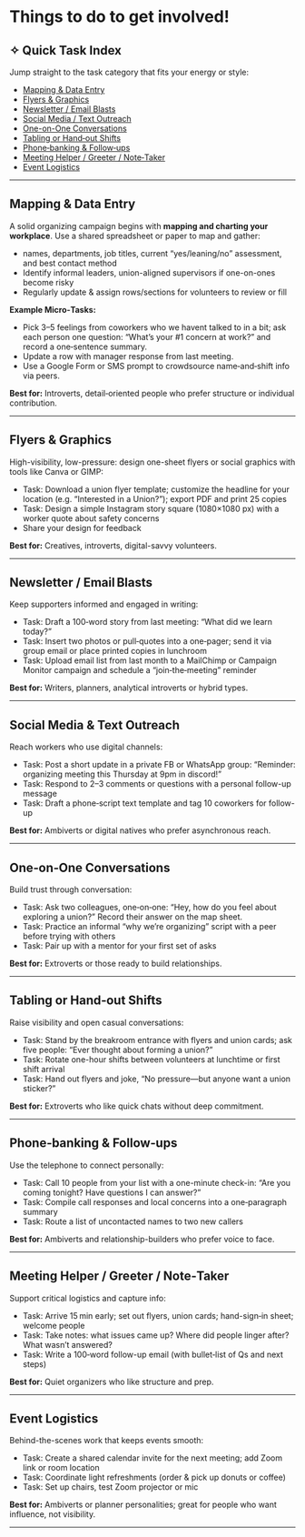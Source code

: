 
# Things to do to get involved!

## ✧ Quick Task Index

Jump straight to the task category that fits your energy or style:

- [Mapping & Data Entry](#mapping--data-entry)
- [Flyers & Graphics](#flyers--graphics)
- [Newsletter / Email Blasts](#newsletter--email‐blasts)
- [Social Media / Text Outreach](#social-media--text-outreach)
- [One-on-One Conversations](#one-on-one-conversations)
- [Tabling or Hand‑out Shifts](#tabling-or-hand-out-shifts)
- [Phone‑banking & Follow‑ups](#phone‑banking--follow‑ups)
- [Meeting Helper / Greeter / Note‑Taker](#meeting-helper--greeter--note‑taker)
- [Event Logistics](#event-logistics)

---

## Mapping & Data Entry

A solid organizing campaign begins with **mapping and charting your workplace**. Use a shared spreadsheet or paper to map and gather:
- names, departments, job titles, current “yes/leaning/no” assessment, and best contact method
- Identify informal leaders, union-aligned supervisors if one-on-ones become risky  
- Regularly update & assign rows/sections for volunteers to review or fill

**Example Micro‑Tasks:**
- Pick 3–5 feelings from coworkers who we havent talked to in a bit; ask each person one question: “What’s your #1 concern at work?” and record a one‑sentence summary.
- Update a row with manager response from last meeting.
- Use a Google Form or SMS prompt to crowdsource name‑and‑shift info via peers.

**Best for:** Introverts, detail‑oriented people who prefer structure or individual contribution.

---

## Flyers & Graphics

High-visibility, low-pressure: design one-sheet flyers or social graphics with tools like Canva or GIMP:
- Task: Download a union flyer template; customize the headline for your location (e.g. “Interested in a Union?”); export PDF and print 25 copies  
- Task: Design a simple Instagram story square (1080×1080 px) with a worker quote about safety concerns  
- Share your design for feedback

**Best for:** Creatives, introverts, digital-savvy volunteers.

---

## Newsletter / Email Blasts

Keep supporters informed and engaged in writing:
- Task: Draft a 100‑word story from last meeting: “What did we learn today?”  
- Task: Insert two photos or pull‑quotes into a one‑pager; send it via group email or place printed copies in lunchroom  
- Task: Upload email list from last month to a MailChimp or Campaign Monitor campaign and schedule a “join‑the‑meeting” reminder

**Best for:** Writers, planners, analytical introverts or hybrid types.

---

## Social Media & Text Outreach

Reach workers who use digital channels:
- Task: Post a short update in a private FB or WhatsApp group: “Reminder: organizing meeting this Thursday at 9pm in discord!”  
- Task: Respond to 2–3 comments or questions with a personal follow-up message  
- Task: Draft a phone‑script text template and tag 10 coworkers for follow-up

**Best for:** Ambiverts or digital natives who prefer asynchronous reach.

---

## One‑on‑One Conversations

Build trust through conversation:
- Task: Ask two colleagues, one‑on‑one: “Hey, how do you feel about exploring a union?” Record their answer on the map sheet.  
- Task: Practice an informal “why we’re organizing” script with a peer before trying with others  
- Task: Pair up with a mentor for your first set of asks

**Best for:** Extroverts or those ready to build relationships.

---

## Tabling or Hand‑out Shifts

Raise visibility and open casual conversations:
- Task: Stand by the breakroom entrance with flyers and union cards; ask five people: “Ever thought about forming a union?”  
- Task: Rotate one-hour shifts between volunteers at lunchtime or first shift arrival  
- Task: Hand out flyers and joke, “No pressure—but anyone want a union sticker?”

**Best for:** Extroverts who like quick chats without deep commitment.

---

## Phone‑banking & Follow‑ups

Use the telephone to connect personally:
- Task: Call 10 people from your list with a one-minute check-in: “Are you coming tonight? Have questions I can answer?”  
- Task: Compile call responses and local concerns into a one‑paragraph summary  
- Task: Route a list of uncontacted names to two new callers

**Best for:** Ambiverts and relationship-builders who prefer voice to face.

---

## Meeting Helper / Greeter / Note‑Taker

Support critical logistics and capture info:
- Task: Arrive 15 min early; set out flyers, union cards; hand-sign‑in sheet; welcome people  
- Task: Take notes: what issues came up? Where did people linger after? What wasn’t answered?  
- Task: Write a 100‑word follow-up email (with bullet‑list of Qs and next steps)

**Best for:** Quiet organizers who like structure and prep.

---

## Event Logistics

Behind-the-scenes work that keeps events smooth:
- Task: Create a shared calendar invite for the next meeting; add Zoom link or room location  
- Task: Coordinate light refreshments (order & pick up donuts or coffee)  
- Task: Set up chairs, test Zoom projector or mic

**Best for:** Ambiverts or planner personalities; great for people who want influence, not visibility.

---

